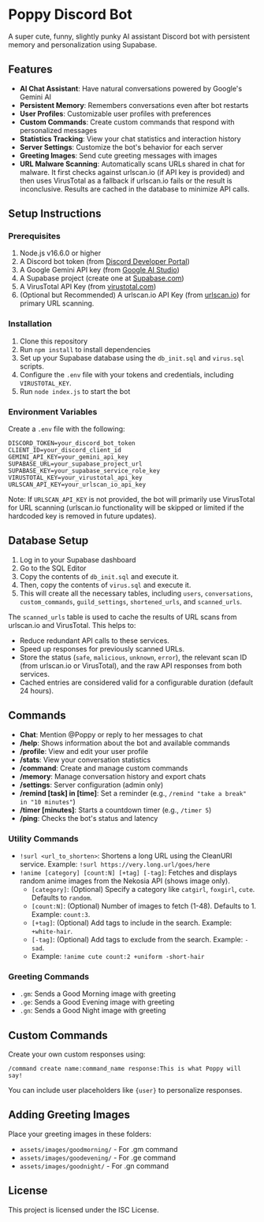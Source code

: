 # Poppy Discord Bot

A super cute, funny, slightly punky AI assistant Discord bot with persistent memory and personalization using Supabase.

## Features

- **AI Chat Assistant**: Have natural conversations powered by Google's Gemini AI
- **Persistent Memory**: Remembers conversations even after bot restarts
- **User Profiles**: Customizable user profiles with preferences
- **Custom Commands**: Create custom commands that respond with personalized messages
- **Statistics Tracking**: View your chat statistics and interaction history
- **Server Settings**: Customize the bot's behavior for each server
- **Greeting Images**: Send cute greeting messages with images
- **URL Malware Scanning**: Automatically scans URLs shared in chat for malware. It first checks against urlscan.io (if API key is provided) and then uses VirusTotal as a fallback if urlscan.io fails or the result is inconclusive. Results are cached in the database to minimize API calls.

## Setup Instructions

### Prerequisites

1. Node.js v16.6.0 or higher
2. A Discord bot token (from [Discord Developer Portal](https://discord.com/developers/applications))
3. A Google Gemini API key (from [Google AI Studio](https://ai.google.dev/))
4. A Supabase project (create one at [Supabase.com](https://supabase.com/))
5. A VirusTotal API Key (from [virustotal.com](https://www.virustotal.com/gui/my-apikey))
6. (Optional but Recommended) A urlscan.io API Key (from [urlscan.io](https://urlscan.io/user/signup/)) for primary URL scanning.

### Installation

1. Clone this repository
2. Run `npm install` to install dependencies
3. Set up your Supabase database using the `db_init.sql` and `virus.sql` scripts.
4. Configure the `.env` file with your tokens and credentials, including `VIRUSTOTAL_KEY`.
5. Run `node index.js` to start the bot

### Environment Variables

Create a `.env` file with the following:

```
DISCORD_TOKEN=your_discord_bot_token
CLIENT_ID=your_discord_client_id
GEMINI_API_KEY=your_gemini_api_key
SUPABASE_URL=your_supabase_project_url
SUPABASE_KEY=your_supabase_service_role_key
VIRUSTOTAL_KEY=your_virustotal_api_key
URLSCAN_API_KEY=your_urlscan_io_api_key
```
Note: If `URLSCAN_API_KEY` is not provided, the bot will primarily use VirusTotal for URL scanning (urlscan.io functionality will be skipped or limited if the hardcoded key is removed in future updates).

## Database Setup

1. Log in to your Supabase dashboard
2. Go to the SQL Editor
3. Copy the contents of `db_init.sql` and execute it.
4. Then, copy the contents of `virus.sql` and execute it.
5. This will create all the necessary tables, including `users`, `conversations`, `custom_commands`, `guild_settings`, `shortened_urls`, and `scanned_urls`.

The `scanned_urls` table is used to cache the results of URL scans from urlscan.io and VirusTotal. This helps to:
- Reduce redundant API calls to these services.
- Speed up responses for previously scanned URLs.
- Store the status (`safe`, `malicious`, `unknown`, `error`), the relevant scan ID (from urlscan.io or VirusTotal), and the raw API responses from both services.
- Cached entries are considered valid for a configurable duration (default 24 hours).

## Commands

- **Chat**: Mention @Poppy or reply to her messages to chat
- **/help**: Shows information about the bot and available commands
- **/profile**: View and edit your user profile
- **/stats**: View your conversation statistics
- **/command**: Create and manage custom commands
- **/memory**: Manage conversation history and export chats
- **/settings**: Server configuration (admin only)
- **/remind [task] in [time]**: Set a reminder (e.g., `/remind "take a break" in "10 minutes"`)
- **/timer [minutes]**: Starts a countdown timer (e.g., `/timer 5`)
- **/ping**: Checks the bot's status and latency

### Utility Commands

- `!surl <url_to_shorten>`: Shortens a long URL using the CleanURI service. Example: `!surl https://very.long.url/goes/here`
- `!anime [category] [count:N] [+tag] [-tag]`: Fetches and displays random anime images from the Nekosia API (shows image only).
  - `[category]`: (Optional) Specify a category like `catgirl`, `foxgirl`, `cute`. Defaults to `random`.
  - `[count:N]`: (Optional) Number of images to fetch (1-48). Defaults to 1. Example: `count:3`.
  - `[+tag]`: (Optional) Add tags to include in the search. Example: `+white-hair`.
  - `[-tag]`: (Optional) Add tags to exclude from the search. Example: `-sad`.
  - Example: `!anime cute count:2 +uniform -short-hair`

### Greeting Commands

- `.gm`: Sends a Good Morning image with greeting
- `.ge`: Sends a Good Evening image with greeting
- `.gn`: Sends a Good Night image with greeting

## Custom Commands

Create your own custom responses using:
```
/command create name:command_name response:This is what Poppy will say!
```

You can include user placeholders like `{user}` to personalize responses.

## Adding Greeting Images

Place your greeting images in these folders:
- `assets/images/goodmorning/` - For .gm command
- `assets/images/goodevening/` - For .ge command
- `assets/images/goodnight/` - For .gn command

## License

This project is licensed under the ISC License.
